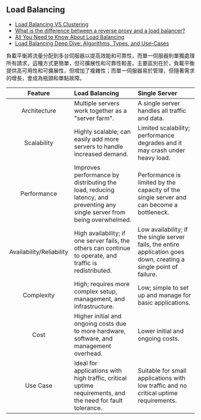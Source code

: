 ## Load Balancing

+ [Load Balancing VS Clustering](https://medium.com/@kapare.sushant23/load-balancing-vs-clustering-6620cffb0969)
+ [What is the difference between a reverse proxy and a load balancer?](https://www.f5.com/glossary/reverse-proxy-vs-load-balancer)
+ [All You Need to Know About Load Balancing](https://www.dnsstuff.com/load-balancing-tools)
+ [Load Balancing Deep Dive: Algorithms, Types, and Use-Cases](https://stonefly.com/resources/load-balancing-algorithms-types-use-cases/)

負載平衡將流量分配到多台伺服器以提高效能和可靠性，而單一伺服器則單獨處理所有請求，這種方式更簡單，但可擴展性和可靠性較差。主要區別在於，負載平衡提供高可用性和可擴展性，但增加了複雜性；而單一伺服器易於管理，但隨著需求的增長，會成為瓶頸和單點故障。

| Feature | Load Balancing | Single Server |
| :-: | :--- | :--- |
| Architecture | Multiple servers work together as a "server farm". | A single server handles all traffic and data. |
| Scalability | Highly scalable; can easily add more servers to handle increased demand. | Limited scalability; performance degrades and it may crash under heavy load. |
| Performance | Improves performance by distributing the load, reducing latency, and preventing any single server from being overwhelmed. | Performance is limited by the capacity of the single server and can become a bottleneck. |
| Availability/Reliability | High availability; if one server fails, the others can continue to operate, and traffic is redistributed. | Low availability; if the single server fails, the entire application goes down, creating a single point of failure. |
| Complexity | High; requires more complex setup, management, and infrastructure. | Low; simple to set up and manage for basic applications. |
| Cost | Higher initial and ongoing costs due to more hardware, software, and management overhead. | Lower initial and ongoing costs. |
| Use Case | Ideal for applications with high traffic, critical uptime requirements, and the need for fault tolerance. | Suitable for small applications with low traffic and no critical uptime requirements. |
